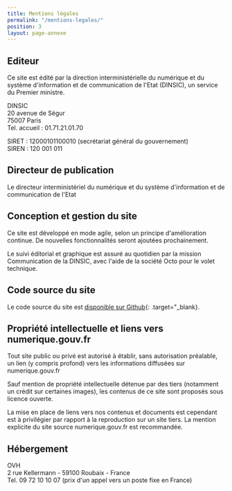 ```yaml
---
title: Mentions légales
permalink: "/mentions-legales/"
position: 3
layout: page-annexe
---
```

## Editeur ##
Ce site est édité par la direction interministérielle du numérique et du système d'information et de communication de l'Etat (DINSIC), un service du Premier ministre.
 
DINSIC
<br>20 avenue de Ségur
<br>75007 Paris
<br>Tel. accueil : 01.71.21.01.70

SIRET : 12000101100010 (secrétariat général du gouvernement)
<br>SIREN : 120 001 011


## Directeur de publication ##
Le directeur interministériel du numérique et du système d'information et de communication de l'Etat


## Conception et gestion du site ##
Ce site est développé en mode agile, selon un principe d'amélioration continue. De nouvelles fonctionnalités seront ajoutées prochainement.

Le suivi éditorial et graphique est assuré au quotidien par la mission Communication de la DINSIC, avec l'aide de la société Octo pour le volet technique.


## Code source du site ##
Le code source du site est [disponible sur Github](https://github.com/numerique-gouv/numerique.gouv.fr){: .target="_blank}.


## Propriété intellectuelle et liens vers numerique.gouv.fr ##
Tout site public ou privé est autorisé à établir, sans autorisation préalable, un lien (y compris profond) vers les informations diffusées sur numerique.gouv.fr

Sauf mention de propriété intellectuelle détenue par des tiers (notamment un crédit sur certaines images), les contenus de ce site sont proposés sous licence ouverte.

La mise en place de liens vers nos contenus et documents est cependant est à privilégier par rapport à la reproduction sur un site tiers. La mention explicite du site source numerique.gouv.fr est recommandée.


## Hébergement ##
OVH
<br>2 rue Kellermann - 59100 Roubaix - France 
<br>Tel. 09 72 10 10 07 (prix d'un appel vers un poste fixe en France)

